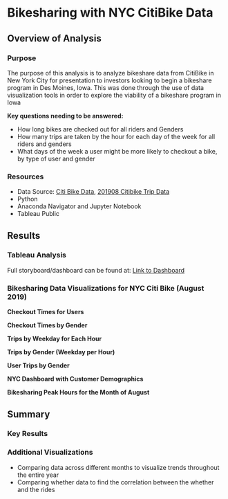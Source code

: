 # Bikesharing with NYC CitiBike Data

## Overview of Analysis
### Purpose
The purpose of this analysis is to analyze bikeshare data from CitiBike in New York City for presentation to investors looking to begin a bikeshare program in Des Moines, Iowa. This was done through the use of data visualization tools in order to explore the viability of a bikeshare program in Iowa

**Key questions needing to be answered:**
- How long bikes are checked out for all riders and Genders
- How many trips are taken by the hour for each day of the week for all riders and genders
- What days of the week a user might be more likely to checkout a bike, by type of user and gender

### Resources
- Data Source: [Citi Bike Data](https://citibikenyc.com/system-data), [201908 Citibike Trip Data]()
- Python
- Anaconda Navigator and Jupyter Notebook
- Tableau Public



## Results
### Tableau Analysis
Full storyboard/dashboard can be found at: [Link to Dashboard]()

### Bikesharing Data Visualizations for NYC Citi Bike (August 2019)

**Checkout Times for Users**

**Checkout Times by Gender**

**Trips by Weekday for Each Hour**

**Trips by Gender (Weekday per Hour)**

**User Trips by Gender**

**NYC Dashboard with Customer Demographics**

**Bikesharing Peak Hours for the Month of August**

## Summary

### Key Results

### Additional Visualizations
- Comparing data across different months to visualize trends throughout the entire year
- Comparing whether data to find the correlation between the whether and the rides
